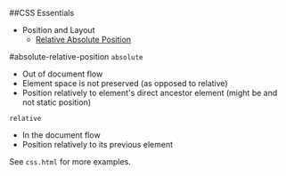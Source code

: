 ##CSS Essentials

* Position and Layout
  * [Relative Absolute Position](#absolute-relative-position)

#absolute-relative-position
`absolute`
* Out of document flow
* Element space is not preserved (as opposed to relative)
* Position relatively to element's direct ancestor element (might be <body> and not static position)

`relative`
* In the document flow
* Position relatively to its previous element

See `css.html` for more examples. 


